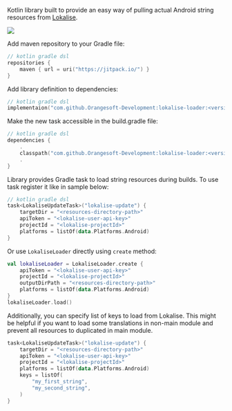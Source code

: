 Kotlin library built to provide an easy way of pulling actual Android string resources from [Lokalise](https://lokalise.com/).

[![](https://jitpack.io/v/Orangesoft-Development/lokalise-loader.svg)](https://jitpack.io/#Orangesoft-Development/lokalise-loader)

Add maven repository to your Gradle file:
```kotlin
// kotlin gradle dsl
repositories {
    maven { url = uri("https://jitpack.io/") }
}
```

Add library definition to dependencies:
```kotlin
// kotlin gradle dsl
implementaion("com.github.Orangesoft-Development:lokalise-loader:<version>")
```

Make the new task accessible in the build.gradle file:
```kotlin
// kotlin gradle dsl
dependencies {
    .
    classpath("com.github.Orangesoft-Development:lokalise-loader:<version>")
    .
}
```

Library provides Gradle task to load string resources during builds. To use task register it like in sample below:
```kotlin
// kotlin gradle dsl
task<LokaliseUpdateTask>("lokalise-update") {
    targetDir = "<resources-directory-path>"
    apiToken = "<lokalise-user-api-key>"
    projectId = "<lokalise-projectId>"
    platforms = listOf(data.Platforms.Android)
}
```

Or use `LokaliseLoader` directly using `create` method:
```kotlin
val lokaliseLoader = LokaliseLoader.create {
    apiToken = "<lokalise-user-api-key>"
    projectId = "<lokalise-projectId>"
    outputDirPath = "<resources-directory-path>"
    platforms = listOf(data.Platforms.Android)
}
lokaliseLoader.load()
```

Additionally, you can specify list of keys to load from Lokalise. This might be helpful if you want to load some translations in non-main module and prevent all resources to duplicated in main module.
```kotlin
task<LokaliseUpdateTask>("lokalise-update") {
    targetDir = "<resources-directory-path>"
    apiToken = "<lokalise-user-api-key>"
    projectId = "<lokalise-projectId>"
    platforms = listOf(data.Platforms.Android)
    keys = listOf(
        "my_first_string",
        "my_second_string",
    )
}
```
